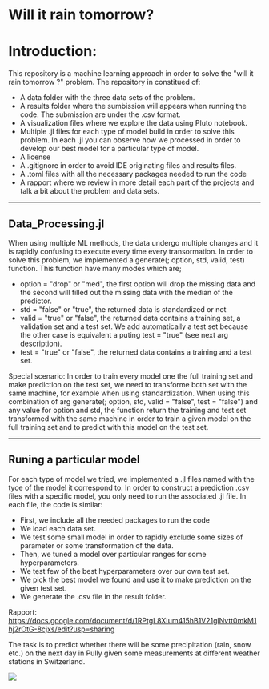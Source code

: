# Will it rain tomorrow?

# Introduction:
This repository is a machine learning approach in order to solve the "will it rain tomorrow ?" problem.
The repository in constitued of:
- A data folder with the three data sets of the problem.
- A results folder where the sumbission will appears when running the code. The submission are under the .csv format.
- A visualization files where we explore the data using Pluto notebook.
- Multiple .jl files for each type of model build in order to solve this problem. In each .jl you can observe how we processed in order to develop our best model for a particular type of model.
- A license
- A .gitignore in order to avoid IDE originating files and results files.
- A .toml files with all the necessary packages needed to run the code
- A rapport where we review in more detail each part of the projects and talk a bit about the problem and data sets.

------------------
Data_Processing.jl
------------------

When using multiple ML methods, the data undergo multiple changes and it is rapidly confusing to execute every time every transormation. In order to solve this problem, we implemented a generate(; option, std, valid, test) function. This function have many modes which are;
- option = "drop" or "med", the first option will drop the missing data and the second will filled out the missing data with the median of the predictor.
- std = "false" or "true", the returned data is standardized or not
- valid = "true" or "false", the returned data contains a training set, a validation set and a test set. We add automatically a test set because the other case is equivalent a puting test = "true" (see next arg description).
- test = "true" or "false", the returned data contains a training and a test set.

Special scenario: In order to train every model one the full training set and make prediction on the test set, we need to transforme both set with the same machine, for example when using standardization. When using this combination of arg generate(; option, std, valid = "false", test = "false") and any value for option and std, the function return the training and test set transformed with the same machine in order to train a given model on the full training set and to predict with this model on the test set.

-------------------------
Runing a particular model
-------------------------
For each type of model we tried, we implemented a .jl files named with the tyoe of the model it correspond to. In order to construct a prediction .csv files with a specific model, you only need to run the associated .jl file. In each file, the code is similar:
- First, we include all the needed packages to run the code
- We load each data set.
- We test some small model in order to rapidly exclude some sizes of parameter or some transformation of the data.
- Then, we tuned a model over particular ranges for some hyperparameters.
- We test few of the best hyperparameters over our own test set.
- We pick the best model we found and use it to make prediction on the given test set.
- We generate the .csv file in the result folder.

Rapport: https://docs.google.com/document/d/1RPtgL8XIum415hB1V21glNvtt0mkM1hj2rOtG-8cjxs/edit?usp=sharing

The task is to predict whether there will be some precipitation (rain, snow etc.) on the next day in Pully given some measurements at different weather stations in Switzerland.


![](https://www.epfl.ch/wp/5.5/wp-content/themes/wp-theme-2018/assets/svg/epfl-logo.svg)
